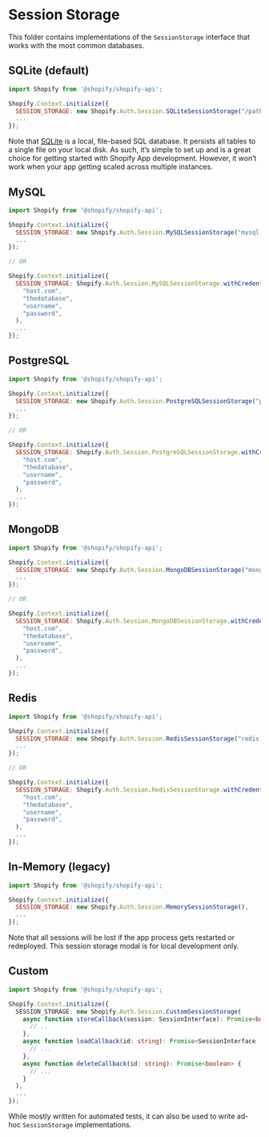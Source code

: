 # Session Storage

This folder contains implementations of the `SessionStorage` interface that works with the most common databases.

## SQLite (default)

```js
import Shopify from '@shopify/shopify-api';

Shopify.Context.initialize({
  SESSION_STORAGE: new Shopify.Auth.Session.SQLiteSessionStorage("/path/to/your.db"),
  ...
});
```

Note that [SQLite] is a local, file-based SQL database. It persists all tables to a single file on your local disk. As such, it’s simple to set up and is a great choice for getting started with Shopify App development. However, it won’t work when your app getting scaled across multiple instances.

## MySQL

```js
import Shopify from '@shopify/shopify-api';

Shopify.Context.initialize({
  SESSION_STORAGE: new Shopify.Auth.Session.MySQLSessionStorage("mysql://username:password@host/database"),
  ...
});

// OR

Shopify.Context.initialize({
  SESSION_STORAGE: Shopify.Auth.Session.MySQLSessionStorage.withCredentials(
    "host.com",
    "thedatabase",
    "username",
    "password",
  ),
  ...
});
```

## PostgreSQL

```js
import Shopify from '@shopify/shopify-api';

Shopify.Context.initialize({
  SESSION_STORAGE: new Shopify.Auth.Session.PostgreSQLSessionStorage("postgres://username:password@host/database"),
  ...
});

// OR

Shopify.Context.initialize({
  SESSION_STORAGE: Shopify.Auth.Session.PostgreSQLSessionStorage.withCredentials(
    "host.com",
    "thedatabase",
    "username",
    "password",
  ),
  ...
});
```

## MongoDB

```js
import Shopify from '@shopify/shopify-api';

Shopify.Context.initialize({
  SESSION_STORAGE: new Shopify.Auth.Session.MongoDBSessionStorage("mongodb://username:password@host/", "database"),
  ...
});

// OR

Shopify.Context.initialize({
  SESSION_STORAGE: Shopify.Auth.Session.MongoDBSessionStorage.withCredentials(
    "host.com",
    "thedatabase",
    "username",
    "password",
  ),
  ...
});
```

## Redis

```js
import Shopify from '@shopify/shopify-api';

Shopify.Context.initialize({
  SESSION_STORAGE: new Shopify.Auth.Session.RedisSessionStorage("redis://username:password@host/database"),
  ...
});

// OR

Shopify.Context.initialize({
  SESSION_STORAGE: Shopify.Auth.Session.RedisSessionStorage.withCredentials(
    "host.com",
    "thedatabase",
    "username",
    "password",
  ),
  ...
});
```

## In-Memory (legacy)

```js
import Shopify from '@shopify/shopify-api';

Shopify.Context.initialize({
  SESSION_STORAGE: new Shopify.Auth.Session.MemorySessionStorage(),
  ...
});
```

Note that all sessions will be lost if the app process gets restarted or redeployed. This session storage modal is for local development only.

## Custom

```ts
import Shopify from '@shopify/shopify-api';

Shopify.Context.initialize({
  SESSION_STORAGE: new Shopify.Auth.Session.CustomSessionStorage(
    async function storeCallback(session: SessionInterface): Promise<boolean> {
      // ..
    },
    async function loadCallback(id: string): Promise<SessionInterface | undefined> {
      // ...
    },
    async function deleteCallback(id: string): Promise<boolean> {
      // ...
    }
  ),
  ...
});
```

While mostly written for automated tests, it can also be used to write ad-hoc `SessionStorage` implementations.

[sqlite]: https://www.sqlite.org/

